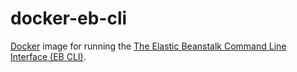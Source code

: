 docker-eb-cli
==============

[Docker](https://docker.io) image for running the [The Elastic Beanstalk Command Line Interface (EB CLI)](http://docs.aws.amazon.com/elasticbeanstalk/latest/dg/eb-cli3.html).
